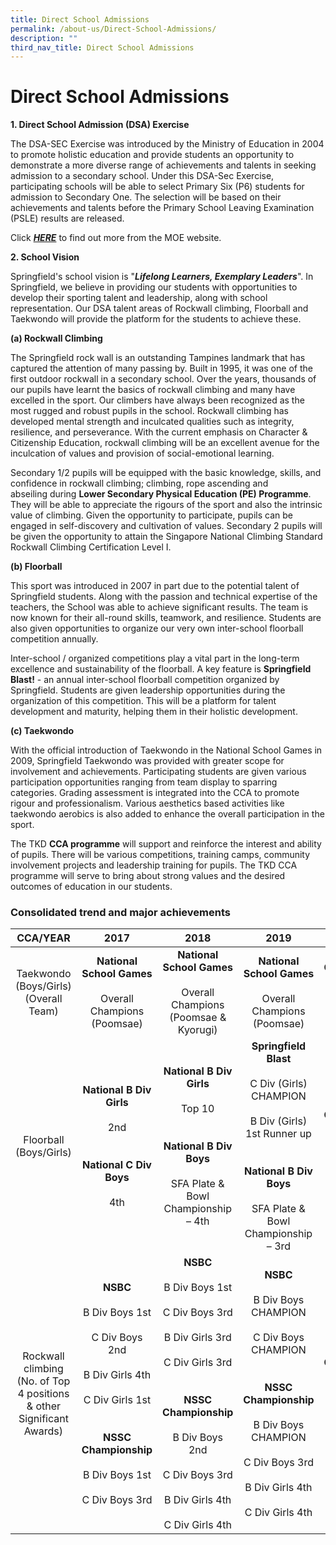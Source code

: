 ```yaml
---
title: Direct School Admissions
permalink: /about-us/Direct-School-Admissions/
description: ""
third_nav_title: Direct School Admissions
---
```

# **Direct School Admissions**
  

**1\. Direct School Admission (DSA) Exercise**

The DSA-SEC Exercise was introduced by the Ministry of Education in 2004 to promote holistic education and provide students an opportunity to demonstrate a more diverse range of achievements and talents in seeking admission to a secondary school. Under this DSA-Sec Exercise, participating schools will be able to select Primary Six (P6) students for admission to Secondary One. The selection will be based on their achievements and talents before the Primary School Leaving Examination (PSLE) results are released.

Click **_[HERE](https://www.moe.gov.sg/secondary/dsa)_** to find out more from the MOE website.  

 
**2\. School Vision**

Springfield's school vision is "**_Lifelong Learners, Exemplary Leaders_**". In Springfield, we believe in providing our students with opportunities to develop their sporting talent and leadership, along with school representation. Our DSA talent areas of Rockwall climbing, Floorball and Taekwondo will provide the platform for the students to achieve these.

**(a) Rockwall Climbing**  

The Springfield rock wall is an outstanding Tampines landmark that has captured the attention of many passing by. Built in 1995, it was one of the first outdoor rockwall in a secondary school. Over the years, thousands of our pupils have learnt the basics of rockwall climbing and many have excelled in the sport. Our climbers have always been recognized as the most rugged and robust pupils in the school. Rockwall climbing has developed mental strength and inculcated qualities such as integrity, resilience, and perseverance. With the current emphasis on Character & Citizenship Education, rockwall climbing will be an excellent avenue for the inculcation of values and provision of social-emotional learning.

  

Secondary 1/2 pupils will be equipped with the basic knowledge, skills, and confidence in rockwall climbing; climbing, rope ascending and abseiling during **Lower Secondary Physical Education (PE) Programme**. They will be able to appreciate the rigours of the sport and also the intrinsic value of climbing. Given the opportunity to participate, pupils can be engaged in self-discovery and cultivation of values. Secondary 2 pupils will be given the opportunity to attain the Singapore National Climbing Standard Rockwall Climbing Certification Level I.

  

**(b) Floorball**

  

This sport was introduced in 2007 in part due to the potential talent of Springfield students. Along with the passion and technical expertise of the teachers, the School was able to achieve significant results. The team is now known for their all-round skills, teamwork, and resilience. Students are also given opportunities to organize our very own inter-school floorball competition annually.

Inter-school / organized competitions play a vital part in the long-term excellence and sustainability of the floorball. A key feature is **Springfield Blast!** \- an annual inter-school floorball competition organized by Springfield. Students are given leadership opportunities during the organization of this competition. This will be a platform for talent development and maturity, helping them in their holistic development.


**(c) Taekwondo**

With the official introduction of Taekwondo in the National School Games in 2009, Springfield Taekwondo was provided with greater scope for involvement and achievements. Participating students are given various participation opportunities ranging from team display to sparring categories. Grading assessment is integrated into the CCA to promote rigour and professionalism. Various aesthetics based activities like taekwondo aerobics is also added to enhance the overall participation in the sport.

The TKD **CCA programme** will support and reinforce the interest and ability of pupils. There will be various competitions, training camps, community involvement projects and leadership training for pupils. The TKD CCA programme will serve to bring about strong values and the desired outcomes of education in our students.


### Consolidated trend and major achievements



| CCA/YEAR 	| 2017 	| 2018 	| 2019 	| 2020 	|
|:---:	|:---:	|:---:	|:---:	|:---:	|
| Taekwondo<br>(Boys/Girls)<br>(Overall Team) 	| **National School Games**<br><br>Overall Champions <br>(Poomsae) 	| **National School Games**<br><br>Overall Champions (Poomsae & Kyorugi) 	| **National School Games**<br> <br>Overall Champions (Poomsae) 	|  <br>**Competitions were suspended due to COVID pandemic** 	|
| Floorball<br>(Boys/Girls) 	| **National B Div Girls**<br><br>2nd<br><br> <br>**National C Div Boys**<br><br>4th 	| **National B Div Girls**<br><br>Top 10<br> <br><br>**National B Div Boys**<br><br>SFA Plate & Bowl Championship – 4th<br>  	| **Springfield Blast**<br> <br>C Div (Girls) CHAMPION<br> <br>B Div (Girls) 1st Runner up<br><br> <br>**National B Div Boys**<br><br>SFA Plate & Bowl Championship – 3rd 	| **Competitions were suspended due to COVID pandemic** 	|
| Rockwall climbing<br>(No. of Top 4 positions & other Significant Awards) 	| **NSBC**<br> <br>B Div Boys 1st<br> <br>C Div Boys 2nd<br> <br>B Div Girls 4th<br> <br>C Div Girls 1st<br><br> <br>**NSSC Championship**<br> <br>B Div Boys 1st<br> <br>C Div Boys 3rd 	| **NSBC**<br> <br>B Div Boys 1st<br> <br>C Div Boys 3rd<br> <br>B Div Girls 3rd<br> <br>C Div Girls 3rd<br><br> <br>**NSSC Championship**<br> <br>B Div Boys 2nd<br> <br>C Div Boys 3rd<br> <br>B Div Girls 4th<br><br>C Div Girls 4th 	| **NSBC**<br> <br>B Div Boys CHAMPION<br> <br>C Div Boys CHAMPION<br><br> <br>**NSSC Championship**<br> <br>B Div Boys CHAMPION<br><br>C Div Boys 3rd<br><br>B Div Girls 4th<br><br>C Div Girls 4th 	| **Competitions were suspended due to COVID pandemic** 	|